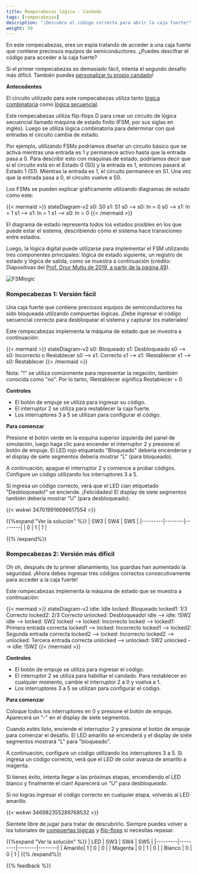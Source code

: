 ```yaml
---
title: Rompecabezas lógico - Candado
tags: [rompecabezas]
description: "¡Descubre el código correcto para abrir la caja fuerte!"
weight: 50
---
```


En este rompecabezas, eres un espía tratando de acceder a una caja fuerte que contiene preciosos equipos de semiconductores. ¿Puedes descifrar el código para acceder a la caja fuerte?

Si el primer rompecabezas es demasiado fácil, intenta el segundo desafío más difícil. También puedes [personalizar tu propio candado](/es/digital_design/design_padlock)!

**Antecedentes**

El circuito utilizado para este rompecabezas utiliza tanto [lógica combinatoria](/es/digital_design/logic_gates) como [lógica secuencial](/es/digital_design/puzzle_flipflop).

Este rompecabezas utiliza flip-flops D para crear un circuito de lógica secuencial llamado máquina de estado finito (FSM, por sus siglas en inglés). Luego se utiliza lógica combinatoria para determinar con qué entradas el circuito cambia de estado.

Por ejemplo, utilizando FSMs podríamos diseñar un circuito básico que se activa mientras una entrada es 1 y permanece activo hasta que la entrada pasa a 0. Para describir esto con máquinas de estado, podríamos decir que si el circuito está en el Estado 0 (S0) y la entrada es 1, entonces pasará al Estado 1 (S1). Mientras la entrada es 1, el circuito permanece en S1. Una vez que la entrada pasa a 0, el circuito vuelve a S0.

Los FSMs se pueden explicar gráficamente utilizando diagramas de estado como este:

{{< mermaid >}}
stateDiagram-v2
  s0: S0
  s1: S1
  s0   --> s0: In = 0
  s0   --> s1: In = 1
  s1   --> s1: In = 1
  s1   --> s0: In = 0
{{< /mermaid >}}

El diagrama de estado representa todos los estados posibles en los que puede estar el sistema, describiendo cómo el sistema hace transiciones entre estados.

Luego, la lógica digital puede utilizarse para implementar el FSM utilizando tres componentes principales: lógica de estado siguiente, un registro de estado y lógica de salida, como se muestra a continuación (crédito: Diapositivas del [Prof. Onur Mutlu de 2019, a partir de la página 49](https://safari.ethz.ch/digitaltechnik/spring2019/lib/exe/fetch.php?media=onur-digitaldesign-2019-lecture6-sequential-logic-afterlecture-corrected.pdf)).

![FSMlogic](/images/puzzle_padlock_seq/fsmlogic.png)

### Rompecabezas 1: Versión fácil

Una caja fuerte que contiene preciosos equipos de semiconductores ha sido bloqueada utilizando compuertas lógicas. ¡Debe ingresar el código secuencial correcto para desbloquear el sistema y capturar los materiales!

Este rompecabezas implementa la máquina de estado que se muestra a continuación:

{{< mermaid >}}
stateDiagram-v2
  s0: Bloqueado
  s1: Desbloqueado
  s0   --> s0: Incorrecto o Restablecer
  s0   --> s1: Correcto
  s1   --> s1: !Restablecer
  s1   --> s0: Restablecer
{{< /mermaid >}}

Nota: "!" se utiliza comúnmente para representar la negación, también conocida como "no". Por lo tanto, !Restablecer significa Restablecer = 0

**Controles**
* El botón de empuje se utiliza para ingresar su código.
* El interruptor 2 se utiliza para restablecer la caja fuerte.
* Los interruptores 3 a 5 se utilizan para configurar el código.

**Para comenzar**

Presione el botón verde en la esquina superior izquierda del panel de simulación, luego haga clic para encender el interruptor 2 y presione el botón de empuje. El LED rojo etiquetado "Bloqueado" debería encenderse y el display de siete segmentos debería mostrar "L" (para bloqueado).

A continuación, apague el interruptor 2 y comience a probar códigos. Configure un código utilizando los interruptores 3 a 5.

Si ingresa un código correcto, verá que el LED cian etiquetado "Desbloqueado!" se enciende. ¡Felicidades! El display de siete segmentos también debería mostrar "U" (para desbloqueado).

{{< wokwi 347019916696617554 >}}
<br>

{{%expand "Ver la solución" %}} 
| SW3     | SW4    | SW5    |
|---------|--------|--------|
| 0       | 1      | 1      |

{{% /expand%}}

### Rompecabezas 2: Versión más difícil

Oh oh, después de tu primer allanamiento, los guardias han aumentado la seguridad. ¡Ahora debes ingresar tres códigos correctos consecutivamente para acceder a la caja fuerte!

Este rompecabezas implementa la máquina de estado que se muestra a continuación:

{{< mermaid >}}
stateDiagram-v2
  idle: Idle
  locked: Bloqueado
  locked1: 1/3 Correcto
  locked2: 2/3 Correcto
  unlocked: Desbloqueado!
  idle   --> idle: !SW2
  idle   --> locked: SW2
  locked --> locked: Incorrecto
  locked --> locked1: Primera entrada correcta
  locked1 --> locked: Incorrecto
  locked1 --> locked2: Segunda entrada correcta
  locked2 --> locked: Incorrecto
  locked2 --> unlocked: Tercera entrada correcta
  unlocked --> unlocked: SW2
  unlocked --> idle: !SW2
{{< /mermaid >}}

**Controles**
* El botón de empuje se utiliza para ingresar el código.
* El interruptor 2 se utiliza para habilitar el candado. Para restablecer en cualquier momento, cambie el interruptor 2 a 0 y vuelva a 1.
* Los interruptores 3 a 5 se utilizan para configurar el código.

**Para comenzar**

Coloque todos los interruptores en 0 y presione el botón de empuje. Aparecerá un "-" en el display de siete segmentos.

Cuando estés listo, enciende el interruptor 2 y presione el botón de empuje para comenzar el desafío. El LED amarillo se encenderá y el display de siete segmentos mostrará "L" para "bloqueado".

A continuación, configure un código utilizando los interruptores 3 a 5. Si ingresa un código correcto, verá que el LED de color avanza de amarillo a magenta.

Si tienes éxito, intenta llegar a las próximas etapas, encendiendo el LED blanco y finalmente el cian! Aparecerá un "U" para desbloqueado.

Si no logras ingresar el código correcto en cualquier etapa, volverás al LED amarillo.

{{< wokwi 346982355289768532 >}}
<br>

Sientete libre de jugar para tratar de descubrirlo. Siempre puedes volver a los tutoriales de [compuertas lógicas](/es/digital_design/logic_gates) y [flip-flops](/es/digital_design/puzzle_flipflop) si necesitas repasar.

{{%expand "Ver la solución" %}} | LED     | SW3     | SW4    | SW5    |
|---------|---------|--------|--------|
| Amarillo| 1       | 0      | 0      |
| Magenta | 0       | 1      | 0      |
| Blanco  | 0       | 0      | 1      |
{{% /expand%}}

{{% feedback %}}  